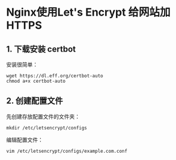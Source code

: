 # Nginx使用Let's Encrypt 给网站加 HTTPS

## 1. 下载安装 certbot
安装很简单：

```
wget https://dl.eff.org/certbot-auto
chmod a+x certbot-auto
```

## 2. 创建配置文件
先创建存放配置文件的文件夹：
```
mkdir /etc/letsencrypt/configs

```
编辑配置文件：
```
vim /etc/letsencrypt/configs/example.com.conf

```
